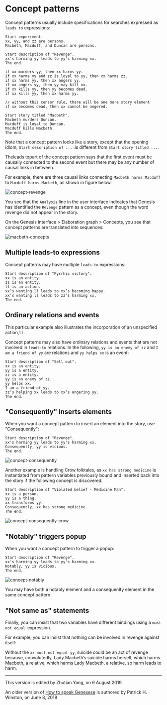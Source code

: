 # Concept patterns

Concept patterns usually include specifications for searches expressed as `leads to` expressions:

```
Start experiment.
xx, yy, and zz are persons.
Macbeth, Macduff, and Duncan are persons.

Start description of "Revenge".
xx's harming yy leads to yy's harming xx.
The end.

if xx murders yy, then xx harms yy.
if xx harms yy and zz is loyal to yy, then xx harms zz.
if xx harms yy, then xx angers yy.
if xx angers yy, then yy may kill xx.
if xx kills yy, then yy becomes dead.
if xx kills yy, then xx harms yy.

// without this censor rule, there will be one more story element
if xx becomes dead, then xx cannot be angered.

Start story titled "Macbeth".
Macbeth murders Duncan.
Macduff is loyal to Duncan.
Macduff kills Macbeth.
The end.
```

Note that a concept pattern looks like a story, except that the opening idiom, `Start description of ...` .is different from `Start story titled ...`.

Theleads topart of the concept pattern says that the first event must be causally connected to the second event but there may be any number of causal links in between.

For example, there are three causal links connecting `Macbeth harms Macduff` to `Macduff harms Macbeth`, as shown in figure below.

![concept-revenge](imgs/concept-revenge.png)

You see that the `Analysis` line in the user interface indicates that Genesis has identified the `Revenge` pattern as a concept, even though the word revenge did not appear in the story.

On the Genesis Interface > Elaboration graph > Concepts, you see that concept patterns are translated into sequences:

![macbeth-concepts](imgs/macbeth-concepts.png)



## Multiple leads-to expressions

Concept patterns may have multiple `leads-to` expressions:

```
Start description of "Pyrrhic victory".
xx is an entity.
zz is an entity.
ll is an action.
xx’s wanting ll leads to xx’s becoming happy.
xx’s wanting ll leads to zz’s harming xx.
The end.
```

## Ordinary relations and events

This particular example also illustrates the incorporation of an unspecified action,`ll`.

Concept patterns may also have ordinary relations and events that are not involved in `leads-to` relations. In the following, `yy is an enemy of zz` and `I am a friend of yy` are relations and `yy helps xx` is an event:

```
Start description of "Sell out".
xx is an entity.
yy is a entity.
zz is a entity.
yy is an enemy of zz.
yy helps xx.
I am a friend of yy.
zz’s helping xx leads to xx’s angering yy.
The end.
```

## "Consequently" inserts elements

When you want a concept pattern to insert an element into the story, use "Consequently":

```
Start description of "Revenge".
xx's harming yy leads to yy's harming xx.
Consequently, yy is vicious.
The end.
```
![concept-consequently](imgs/concept-consequently.png)

Another example is handling Crow folktales, as `xx has strong medicine` is instantiated from pattern variables previously bound and inserted back into the story if the following concept is discovered.

```
Start description of "Violated belief - Medicine Man".
xx is a person.
yy is a thing.
xx transforms yy.
Consequently, xx has strong medicine.
The end.
```

![concept-consequently-crow](imgs/concept-consequently-crow.png)


## "Notably" triggers popup

When you want a concept pattern to trigger a popup:

```
Start description of "Revenge".
xx's harming yy leads to yy's harming xx.
Notably, yy is vicious.
The end.
```

![concept-notably](imgs/concept-notably.png)

You may have both a notably element and a consequenlty element in the same concept pattern.



## "Not same as" statements

Finally, you can insist that two variables have different bindings using a `must not equal `expression.

For example, you can insist that nothing can be involved in revenge against itself:

Without the `xx must not equal yy`, suicide could be an act of revenge because, convolutedly, Lady Macbeth’s suicide harms herself, which harms Macbeth, a relative, which harms Lady Macbeth, a relative, so harm leads to harm.



---

This version is edited by Zhutian Yang, on 6 August 2019

An older version of [How to speak Genesese](https://groups.csail.mit.edu/genesis/Documentation/Genesese.pdf) is authored by Patrick H. Winston, on June 8, 2018
